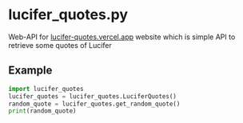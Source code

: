 # lucifer_quotes.py
Web-API for [lucifer-quotes.vercel.app](https://lucifer-quotes.vercel.app) website which is simple API to retrieve some quotes of Lucifer

## Example
```python
import lucifer_quotes
lucifer_quotes = lucifer_quotes.LuciferQuotes()
random_quote = lucifer_quotes.get_random_quote()
print(random_quote)
```
